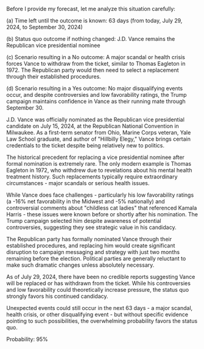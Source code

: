 Before I provide my forecast, let me analyze this situation carefully:

(a) Time left until the outcome is known: 63 days (from today, July 29, 2024, to September 30, 2024)

(b) Status quo outcome if nothing changed: J.D. Vance remains the Republican vice presidential nominee

(c) Scenario resulting in a No outcome: A major scandal or health crisis forces Vance to withdraw from the ticket, similar to Thomas Eagleton in 1972. The Republican party would then need to select a replacement through their established procedures.

(d) Scenario resulting in a Yes outcome: No major disqualifying events occur, and despite controversies and low favorability ratings, the Trump campaign maintains confidence in Vance as their running mate through September 30.

J.D. Vance was officially nominated as the Republican vice presidential candidate on July 15, 2024, at the Republican National Convention in Milwaukee. As a first-term senator from Ohio, Marine Corps veteran, Yale Law School graduate, and author of "Hillbilly Elegy," Vance brings certain credentials to the ticket despite being relatively new to politics.

The historical precedent for replacing a vice presidential nominee after formal nomination is extremely rare. The only modern example is Thomas Eagleton in 1972, who withdrew due to revelations about his mental health treatment history. Such replacements typically require extraordinary circumstances - major scandals or serious health issues.

While Vance does face challenges - particularly his low favorability ratings (a -16% net favorability in the Midwest and -5% nationally) and controversial comments about "childless cat ladies" that referenced Kamala Harris - these issues were known before or shortly after his nomination. The Trump campaign selected him despite awareness of potential controversies, suggesting they see strategic value in his candidacy.

The Republican party has formally nominated Vance through their established procedures, and replacing him would create significant disruption to campaign messaging and strategy with just two months remaining before the election. Political parties are generally reluctant to make such dramatic changes unless absolutely necessary.

As of July 29, 2024, there have been no credible reports suggesting Vance will be replaced or has withdrawn from the ticket. While his controversies and low favorability could theoretically increase pressure, the status quo strongly favors his continued candidacy.

Unexpected events could still occur in the next 63 days - a major scandal, health crisis, or other disqualifying event - but without specific evidence pointing to such possibilities, the overwhelming probability favors the status quo.

Probability: 95%
